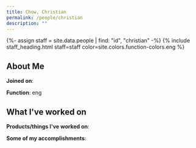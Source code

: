```yaml
---
title: Chow, Christian
permalink: /people/christian
description: ""
---
```


{%- assign staff = site.data.people | find: "id", "christian" -%}
{% include staff_heading.html staff=staff color=site.colors.function-colors.eng %}

## About Me

**Joined on**: 

**Function**: eng

## What I've worked on

**Products/things I've worked on**:


**Some of my accomplishments**:

